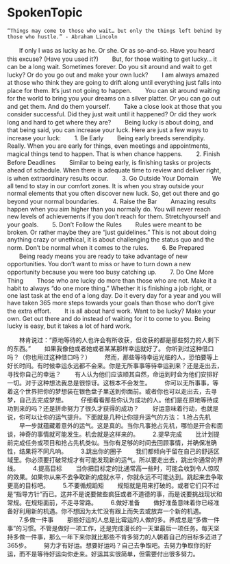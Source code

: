 # SpokenTopic
    “Things may come to those who wait… but only the things left behind by those who hustle.” - Abraham Lincoln
　　If only I was as lucky as he. Or she. Or as so-and-so. Have you heard this excuse? (Have you used it?)
　　But, for those waiting to get lucky… it can be a long wait. Sometimes forever. Do you sit around and wait to get lucky? Or do you go out and make your own luck?
　　I am always amazed at those who think they are going to drift along until everything just falls into place for them. It’s just not going to happen.
　　You can sit around waiting for the world to bring you your dreams on a silver platter. Or you can go out and get them. And do them yourself.
　　Take a close look at those that you consider successful. Did they just wait until it happened? Or did they work long and hard to get where they are?
　　Being lucky is about doing, and that being said, you can increase your luck. Here are just a few ways to increase your luck:
　　1. Be Early
　　Being early breeds serendipity. Really. When you are early for things, even meetings and appointments, magical things tend to happen. That is when chance happens.
　　2. Finish Before Deadlines
　　Similar to being early, is finishing tasks or projects ahead of schedule. When there is adequate time to review and deliver right, is when extraordinary results occur.
　　3. Go Outside Your Domain
　　We all tend to stay in our comfort zones. It is when you stray outside your normal elements that you often discover new luck. So, get out there and go beyond your normal boundaries.
　　4. Raise the Bar
　　Amazing results happen when you aim higher than you normally do. You will never reach new levels of achievements if you don’t reach for them. Stretchyourself and your goals.
　　5. Don’t Follow the Rules
　　Rules were meant to be broken. Or rather maybe they are “just guidelines.” This is not about doing anything crazy or unethical, it is about challenging the status quo and the norm. Don’t be normal when it comes to the rules.
　　6. Be Prepared
　　Being ready means you are ready to take advantage of new opportunities. You don’t want to miss or have to turn down a new opportunity because you were too busy catching up.
　　7. Do One More Thing
　　Those who are lucky do more than those who are not. Make it a habit to always “do one more thing.” Whether it is finishing a job right, or one last task at the end of a long day. Do it every day for a year and you will have taken 365 more steps towards your goals than those who don’t give the extra effort.
　　It is all about hard work. Want to be lucky? Make your own. Get out there and do instead of waiting for it to come to you. Being lucky is easy, but it takes a lot of hard work.


　　林肯说过：“原地等待的人也许会有所收获，但收获的都是那些努力的人剩下的东西。”
　　如果我像他或者她或者某某那样幸运就好了。 你听到过这种借口吗？（你也用过这种借口吗？）
　　然而，那些等待幸运光临的人，恐怕要等上好长时间。有时候幸运永远都不会来。你是无所事事等待幸运到来？还是走出去，寻找你自己的幸运？
　　有人认为他们应该顺其自然，命运到时会为他们安排好一切。对于这种想法我总是很惊讶。这根本不会发生。
　　你可以无所事事，等着这个世界把你的梦想装在银色盘子里送到你面前。或者你也可以走出去，去寻梦，自己去完成梦想。
　　仔细看看那些你认为成功的人。他们是在原地等待成功到来的吗？还是拼命努力了很久才获得的成功？
　　好运意味着行动，也就是说，你可以让你的运气提升。下面就是几种让你提升运气的方法：
      1.抢占先机
　　早一步就蕴藏着意外的运气。这是真的。当你凡事抢占先机，哪怕是开会和面谈，神奇的事情就可能发生。机会就是这样来的。
　　2.提早完成
　　比计划提前完成任务或项目和抢占先机类似。当你有足够的时间去回顾事情，并确保准确性，结果将不同凡响。
　　3.跳出你的圈子
　　我们都倾向于留在自己的舒适区域里。你必须要打破常规才有可能发现新的运气。所以要走出去，跳出你通常的界线。
　　4.提高目标
　　当你把目标定的比通常高一些时，可能会收到令人惊叹的效果。如果你从来不去争取新的成就水平，你就永远不可能达到。跳起来去争取更高的目标吧。
　　5.不要循规蹈矩
　　规矩就是用来打破的。或者它们只不过是“指导方针”而已。这并不是说要做些疯狂或者不道德的事，而是说要挑战现状和常规。在规矩面前，不走寻常路。
　　6.做好准备
　　做好准备意味着你已经准备好利用新的机遇。你不想因为太忙没有跟上而失去或放弃一个新的机遇。
　　7.多做一件事
　　那些好运的人总是比霉运的人做的多。养成总是“多做一件事”的习惯。不管是做好一项工作，还是完成漫长的一天里最后一项任务。每天坚持多做一件事，那么一年下来你就比那些不肯多努力的人朝着自己的目标多迈进了365步。
　　努力才有好运。想要好运吗？自己去争取吧。去努力争取你的好运，而不是等待好运向你走来。好运其实很简单，但需要付出很多努力。

